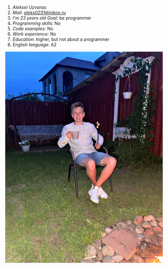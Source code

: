 1. _*Aleksei Uzvarau*_
2. *Mail: aleks0231@inbox.ru*
3. *I'm 23 years old*
*Goal:* be programmer
4. *Programming skills:* No
5. *Code examples:* No
6. *Work experience:* No
7. *Education:* higher, but not about a programmer
8. *English language:* А2
<img src="Photo1.jpg" alt="rsschool-cv">
